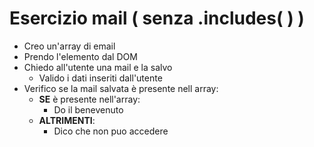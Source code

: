 # Esercizio mail ( senza .includes( ) )

- Creo un'array di email
- Prendo l'elemento dal DOM
- Chiedo all'utente una mail e la salvo
    - Valido i dati inseriti dall'utente
- Verifico se la mail salvata è presente nell array:
    - **SE** è presente nell'array:
        - Do il benevenuto
    - **ALTRIMENTI**:
        - Dico che non puo accedere